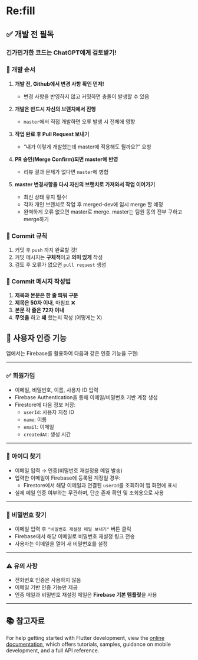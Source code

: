 # Re:fill

## ✅ 개발 전 필독

### 긴가민가한 코드는 ChatGPT에게 검토받기!

### 📌 개발 순서
1. **개발 전, Github에서 변경 사항 확인 먼저!**
    - 변경 사항을 반영하지 않고 커밋하면 충돌이 발생할 수 있음
2. **개발은 반드시 자신의 브랜치에서 진행**
    - `master`에서 직접 개발하면 오류 발생 시 전체에 영향
3. **작업 완료 후 Pull Request 보내기**
    - “내가 이렇게 개발했는데 master에 적용해도 될까요?” 요청
4. **PR 승인(Merge Confirm)되면 master에 반영**
    - 리뷰 결과 문제가 없다면 `master`에 병합
5. **master 변경사항을 다시 자신의 브랜치로 가져와서 작업 이어가기**
    - 최신 상태 유지 필수!
  
   * 각자 개인 브랜치로 작업 후 merged-dev에 임시 merge 할 예정
   * 완벽하게 오류 없으면 master로 merge. master는 팀원 동의 전부 구하고 merge하기

### 📝 Commit 규칙
1. 커밋 후 `push` 까지 완료할 것!
2. 커밋 메시지는 **구체적**이고 **의미 있게** 작성
3. 검토 후 오류가 없으면 `pull request` 생성

### 🧾 Commit 메시지 작성법
1. **제목과 본문은 한 줄 띄워 구분**
2. **제목은 50자 이내**, 마침표 ❌
3. **본문 각 줄은 72자 이내**
4. **무엇을** 하고 **왜** 했는지 작성 (어떻게는 X)


## 🔐 사용자 인증 기능

앱에서는 Firebase를 활용하여 다음과 같은 인증 기능을 구현:

---

### ✅ 회원가입
- 이메일, 비밀번호, 이름, 사용자 ID 입력
- Firebase Authentication을 통해 이메일/비밀번호 기반 계정 생성
- Firestore에 다음 정보 저장:
   - `userId`: 사용자 지정 ID
   - `name`: 이름
   - `email`: 이메일
   - `createdAt`: 생성 시간

---

### 🔎 아이디 찾기
- 이메일 입력 → 인증(비밀번호 재설정용 메일 발송)
- 입력한 이메일이 Firebase에 등록된 계정일 경우:
   - Firestore에서 해당 이메일과 연결된 `userId`를 조회하여 앱 화면에 표시
- 실제 메일 인증 여부와는 무관하며, 단순 존재 확인 및 조회용으로 사용

---

### 🔁 비밀번호 찾기
- 이메일 입력 후 `"비밀번호 재설정 메일 보내기"` 버튼 클릭
- Firebase에서 해당 이메일로 비밀번호 재설정 링크 전송
- 사용자는 이메일을 열어 새 비밀번호를 설정

---

### ⚠️ 유의 사항
- 전화번호 인증은 사용하지 않음
- 이메일 기반 인증 기능만 제공
- 인증 메일과 비밀번호 재설정 메일은 **Firebase 기본 템플릿**을 사용

---

## 📚 참고자료
For help getting started with Flutter development, view the
[online documentation](https://docs.flutter.dev/), which offers tutorials,
samples, guidance on mobile development, and a full API reference.
